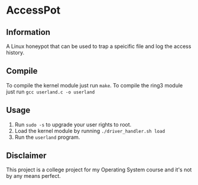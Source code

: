 # AccessPot

## Information
A Linux honeypot that can be used to trap a speicific file and log the access history.

## Compile
To compile the kernel module just run `make`.
To compile the ring3 module just run `gcc userland.c -o userland`

## Usage

1) Run `sudo -s` to upgrade your user rights to root.
2) Load the kernel module by running `./driver_handler.sh load`
3) Run the `userland` program.

## Disclaimer

This project is a college project for my Operating System course and it's not by any means perfect.